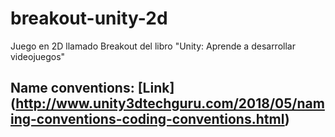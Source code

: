 # breakout-unity-2d
Juego en 2D llamado Breakout del libro "Unity: Aprende a desarrollar videojuegos"

## Name conventions: [Link] (http://www.unity3dtechguru.com/2018/05/naming-conventions-coding-conventions.html)
